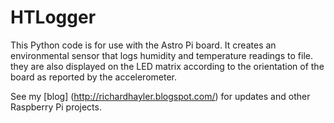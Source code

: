 # HTLogger

This Python code is for use with the Astro Pi board. It creates an environmental sensor that logs humidity and temperature readings to file. they are also displayed on the LED matrix according to the orientation of the board as reported by the accelerometer. 

See my [blog] (http://richardhayler.blogspot.com/) for  updates and other Raspberry Pi projects.